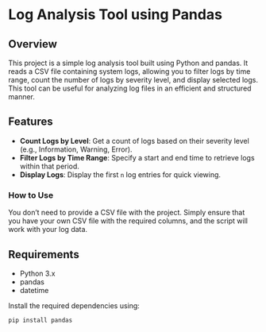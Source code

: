 # Log Analysis Tool using Pandas

## Overview
This project is a simple log analysis tool built using Python and pandas. It reads a CSV file containing system logs, allowing you to filter logs by time range, count the number of logs by severity level, and display selected logs. This tool can be useful for analyzing log files in an efficient and structured manner.

## Features
- **Count Logs by Level**: Get a count of logs based on their severity level (e.g., Information, Warning, Error).
- **Filter Logs by Time Range**: Specify a start and end time to retrieve logs within that period.
- **Display Logs**: Display the first `n` log entries for quick viewing.

### How to Use

You don’t need to provide a CSV file with the project. Simply ensure that you have your own CSV file with the required columns, and the script will work with your log data.

## Requirements
- Python 3.x
- pandas
- datetime

Install the required dependencies using:

```bash
pip install pandas
